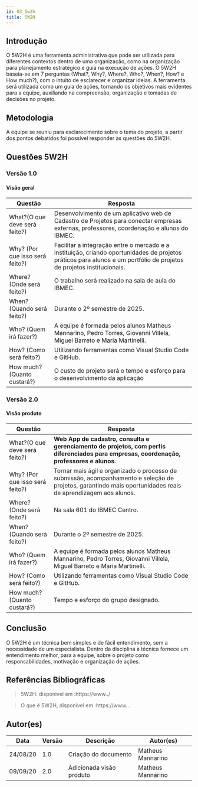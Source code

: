 ```yaml
---
id: 03_5w2h
title: 5W2H
---
```


## **Introdução**
   
O 5W2H é uma ferramenta administrativa  que pode ser utilizada para diferentes contextos dentro de uma organização, como na organização para planejamento estratégico e guia na execução de ações. O 5W2H baseia-se em 7 perguntas (What?, Why?, Where?, Who?, When?, How? e How much?), com o intuito de esclarecer e organizar ideias. A ferramenta será utilizada como um guia de ações, tornando os objetivos mais evidentes para a equipe, auxiliando na compreensão, organização e tomadas de decisões no projeto.

## Metodologia

A equipe se reuniu para esclarecimento sobre o tema do projeto, a partir dos pontos debatidos foi possível responder às questões do 5W2H.  

## Questões 5W2H

### Versão 1.0

#### Visão geral

|Questão|Resposta|
|-------|--------|
|What?(O que deve será feito?)|Desenvolvimento de um aplicativo web de Cadastro de Projetos para conectar empresas externas, professores, coordenação e alunos do IBMEC.|
|Why? (Por que isso será feito?)|Facilitar a integração entre o mercado e a instituição, criando oportunidades de projetos práticos para alunos e um portfólio de projetos de projetos institucionais.|
|Where? (Onde será feito?)|O trabalho será realizado na sala de aula do IBMEC.|
|When? (Quando será feito?)|Durante o 2º semestre de 2025.|
|Who? (Quem irá fazer?)|A equipe é formada pelos alunos Matheus Mannarino, Pedro Torres, Giovanni Villela, Miguel Barreto e Maria Martinelli.|
|How? (Como será feito?)|Utilizando ferramentas como Visual Studio Code e GitHub.|
|How much? (Quanto custará?)|O custo do projeto será o tempo e esforço para o desenvolvimento da aplicação|


### Versão 2.0

#### Visão produto

|Questão|Resposta|
|-------|--------|
|What?(O que deve será feito?)|**Web App de cadastro, consulta e gerenciamento de projetos, com perfis diferenciados para empresas, coordenação, professores e alunos.**|
|Why? (Por que isso será feito?)|Tornar mais ágil e organizado o processo de submissão, acompanhamento e seleção de projetos, garantindo mais oportunidades reais de aprendizagem aos alunos.|
|Where? (Onde será feito?)|Na sala 601 do IBMEC Centro.|
|When? (Quando será feito?)|Durante o 2º semestre de 2025.|
|Who? (Quem irá fazer?)|A equipe é formada pelos alunos Matheus Mannarino, Pedro Torres, Giovanni Villela, Miguel Barreto e Maria Martinelli.|
|How? (Como será feito?)|Utilizando ferramentas como Visual Studio Code e GitHub.|
|How much? (Quanto custará?)|Tempo e esforço do grupo designado.|


## Conclusão

O 5W2H é um técnica bem simples e de fácil entendimento, sem a necessidade de um especialista. Dentro da disciplina a técnica fornece um entendimento melhor, para a equipe, sobre o projeto como responsabilidades, motivação e organização de ações.   
 
 
## Referências Bibliográficas
> 5W2H: disponivel em :https://www../

> O que é 5W2H, disponivel em :https://www...

## Autor(es)
| Data | Versão | Descrição | Autor(es) |
| -- | -- | -- | -- |
| 24/08/20 | 1.0 | Criação do documento | Matheus Mannarino | 
| 09/09/20 | 2.0 | Adicionada visão produto | Matheus Mannarino | 